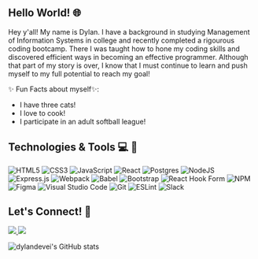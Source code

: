 
## Hello World! 🌐

Hey y'all! My name is Dylan. I have a background in studying Management of Information Systems in college and recently completed a rigourous coding bootcamp. There I was taught how to hone my coding skills and discovered efficient ways in becoming an effective programmer. Although that part of my story is over, I know that I must continue to learn and push myself to my full potential to reach my goal! 

✨ Fun Facts about myself✨: 
- I have three cats!
- I love to cook!
- I participate in an adult softball league!

## Technologies & Tools 💻 🧰 
![HTML5](https://img.shields.io/badge/html5-%23E34F26.svg?style=for-the-badge&logo=html5&logoColor=white)
![CSS3](https://img.shields.io/badge/css3-%231572B6.svg?style=for-the-badge&logo=css3&logoColor=white)
![JavaScript](https://img.shields.io/badge/javascript-%23323330.svg?style=for-the-badge&logo=javascript&logoColor=%23F7DF1E)
![React](https://img.shields.io/badge/react-%2320232a.svg?style=for-the-badge&logo=react&logoColor=%2361DAFB)
![Postgres](https://img.shields.io/badge/postgres-%23316192.svg?style=for-the-badge&logo=postgresql&logoColor=white)
![NodeJS](https://img.shields.io/badge/node.js-6DA55F?style=for-the-badge&logo=node.js&logoColor=white)
![Express.js](https://img.shields.io/badge/express.js-%23404d59.svg?style=for-the-badge&logo=express&logoColor=%2361DAFB)
![Webpack](https://img.shields.io/badge/webpack-%238DD6F9.svg?style=for-the-badge&logo=webpack&logoColor=black)
![Babel](https://img.shields.io/badge/Babel-F9DC3e?style=for-the-badge&logo=babel&logoColor=black)
![Bootstrap](https://img.shields.io/badge/bootstrap-%23563D7C.svg?style=for-the-badge&logo=bootstrap&logoColor=white)
![React Hook Form](https://img.shields.io/badge/React%20Hook%20Form-%23EC5990.svg?style=for-the-badge&logo=reacthookform&logoColor=white)
![NPM](https://img.shields.io/badge/NPM-%23000000.svg?style=for-the-badge&logo=npm&logoColor=white)
![Figma](https://img.shields.io/badge/figma-%23F24E1E.svg?style=for-the-badge&logo=figma&logoColor=white)
![Visual Studio Code](https://img.shields.io/badge/Visual%20Studio%20Code-0078d7.svg?style=for-the-badge&logo=visual-studio-code&logoColor=white)
![Git](https://img.shields.io/badge/git-%23F05033.svg?style=for-the-badge&logo=git&logoColor=white)
![ESLint](https://img.shields.io/badge/ESLint-4B3263?style=for-the-badge&logo=eslint&logoColor=white)
![Slack](https://img.shields.io/badge/Slack-4A154B?style=for-the-badge&logo=slack&logoColor=white)


## Let's Connect! 💭
<a href='https://www.linkedin.com/in/dylandevei/'> <img src="https://camo.githubusercontent.com/247da01ceb81c43b56f75e790761d624acd0634ab34eeaadbc50c3bfdafd278c/68747470733a2f2f696d672e736869656c64732e696f2f62616467652f4c696e6b6564496e2d3135373242363f7374796c653d666f722d7468652d6261646765266c6f676f3d4c696e6b6564496e266c6f676f436f6c6f723d7768697465" data-canonical-src="https://img.shields.io/badge/LinkedIn-1572B6?style=for-the-badge&amp;logo=LinkedIn&amp;logoColor=white" style="max-width: 100%;"> </a>
<a href='mailto:dylan.devei@gmail.com'> <img src="https://img.shields.io/badge/Gmail-D14836?style=for-the-badge&logo=gmail&logoColor=white" data-canonical-src="https://img.shields.io/badge/Gmail-D14836?style=for-the-badge&logo=gmail&logoColor=white" style="max-width: 100%;"> </a>


![dylandevei's GitHub stats](https://github-readme-stats.vercel.app/api?username=dylandevei&theme=dark&count_private=true)
